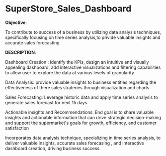 # SuperStore_Sales_Dashboard

**Objective**: 

To contribute to success of a business by utilizing data analysis techniques,
specifically focusing on time series analysis,to privide valuable insights and accurate sales forecasting

**DESCRIPTION**:

Dashboard Creation : identify the KPIs, design an intuitive and visually appealing dashboard, add interactive visualizations and filtering capabilities to 
allow user to explore the data at various levels of granularity

Data Analysis: provide valuable insights to business entities regarding the effectiveness of there sales strateries through visualization and charts

Sales Forecasting: Leverage historic data and apply time series analysis to generate sales forecast for next 15 days

Actionable insights and Recommendations: End goal is to share valuable insights and actionable information that can drive strategic decision-making and
support the supermarket's goals for growth, efficiency, and customer satisfaction 

Incorporates data analysis technique, specializing in time series analysis, to deliver valuable insights, accurate sales forecasing , and interactive dashboard creation,
driving business success.




